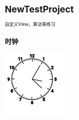 ﻿# NewTestProject
自定义View，算法等练习

## 时钟
![](https://github.com/learningWu/NewPracticeProject/blob/main/show_photo/%E5%8A%A8%E7%94%BB.gif)
